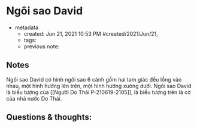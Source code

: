 # Ngôi sao David

- metadata
	- created: Jun 21, 2021 10:53 PM #created/2021/Jun/21,
	- tags:
	- previous note:

## Notes
Ngôi sao David có hình ngôi sao 6 cánh gồm hai tam giác đều lồng vào nhau, một hình hướng lên trên, một hình hướng xuông dưới. Ngôi sao David là biểu tượng của [[Người Do Thái P-210619-2105]], là biểu tượng trên lá cờ của nhà nước Do Thái.

## Questions & thoughts:
